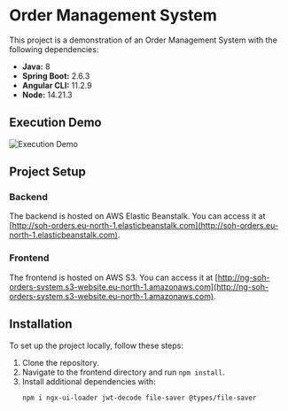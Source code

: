 # Order Management System

This project is a demonstration of an Order Management System with the following dependencies:

- **Java:** 8
- **Spring Boot:** 2.6.3
- **Angular CLI:** 11.2.9
- **Node:** 14.21.3

## Execution Demo

![Execution Demo](https://res.cloudinary.com/dvz16ceua/image/upload/v1703966756/github/orders_hxbzya.png)

## Project Setup

### Backend

The backend is hosted on AWS Elastic Beanstalk. You can access it at [http://soh-orders.eu-north-1.elasticbeanstalk.com](http://soh-orders.eu-north-1.elasticbeanstalk.com).

### Frontend

The frontend is hosted on AWS S3. You can access it at [http://ng-soh-orders-system.s3-website.eu-north-1.amazonaws.com](http://ng-soh-orders-system.s3-website.eu-north-1.amazonaws.com).


## Installation

To set up the project locally, follow these steps:

1. Clone the repository.
2. Navigate to the frontend directory and run `npm install`.
3. Install additional dependencies with:
   ```bash
   npm i ngx-ui-loader jwt-decode file-saver @types/file-saver
